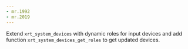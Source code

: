 ```yaml
---
- mr.1992
- mr.2019
---
```


Extend `xrt_system_devices` with dynamic roles for input devices and add
function `xrt_system_devices_get_roles` to get updated devices.
